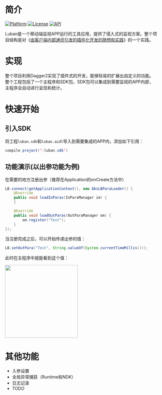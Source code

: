 # 简介
[![Platform](https://img.shields.io/badge/platform-android-green.svg)](http://developer.android.com/index.html)
[![License](https://img.shields.io/badge/license-MIT-green.svg?style=flat)](https://opensource.org/licenses/MIT)
[![API](https://img.shields.io/badge/API-19%2B-yellow.svg?style=flat)](https://android-arsenal.com/api?level=19)

Luban是一个移动端监视APP运行的工具应用，提供了侵入式的监视方案。整个项目结构是对《[由客户端内部通讯引发的插件化开发的随想和实践](http://www.cnblogs.com/youngytj/p/7455829.html)》的一个实践。

# 实现
整个项目利用Dagger2实现了插件式的开发，能够轻易的扩展出自定义的功能。整个工程包括了一个主程序和SDK包，SDK包可以集成到需要监视的APP内部，主程序会自动进行呈现和统计。

# 快速开始

## 引入SDK
将工程`luban.sdk`和`luban.aidl`导入到需要集成的APP内，添加如下引用：
```Java
compile project(':luban.sdk')
```

## 功能演示(以出参功能为例)
在需要的地方注册出参（推荐在Application的onCreate方法中）
```Java
LB.connect(getApplicationContext(), new AbsLBParaLoader() {
    @Override
    public void loadInParas(InParaManager im) {
    }

    @Override
    public void loadOutParas(OutParaManager om) {
        om.register("Test");
    }
});
```

当注册完成之后，可以开始传递出参的值：
```Java
LB.setOutPara("Test", String.valueOf(System.currentTimeMillis()));
```

此时在主程序中就能看到这个值：

<img src="https://github.com/tianjyan/LuBan/assets/4630470/5f7c6448-d946-493c-aa1f-c7985de9fa11" width="240">

# 其他功能
* 入参设置
* 全局异常捕获（Runtime和NDK）
* 日志记录
* TODO

